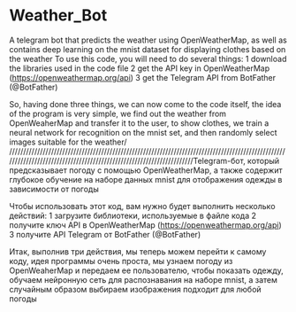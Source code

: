 # Weather_Bot
A telegram bot that predicts the weather using OpenWeatherMap, as well as contains deep learning on the mnist dataset for displaying clothes based on the weather
To use this code, you will need to do several things:
  1 download the libraries used in the code file
  2 get the API key in OpenWeatherMap (https://openweathermap.org/api)
  3 get the Telegram API from BotFather (@BotFather)

So, having done three things, we can now come to the code itself, the idea of the program is very simple, we find out the weather from OpenWeaherMap and transfer it to the user, to show clothes, we train a neural network for recognition on the mnist set, and then randomly select images suitable for the weather/
/////////////////////////////////////////////////////////////////////////////////////////////////////////////////////////////////////////////////////////////////////Telegram-бот, который предсказывает погоду с помощью OpenWeatherMap, а также содержит глубокое обучение на наборе данных mnist для отображения одежды в зависимости от погоды

Чтобы использовать этот код, вам нужно будет выполнить несколько действий:
 1 загрузите библиотеки, используемые в файле кода
 2 получите ключ API в OpenWeatherMap (https://openweathermap.org/api)
 3 получите API Telegram от BotFather (@BotFather)

Итак, выполнив три действия, мы теперь можем перейти к самому коду, идея программы очень проста, мы узнаем погоду из OpenWeaherMap и передаем ее пользователю, чтобы показать одежду, обучаем нейронную сеть для распознавания на наборе mnist, а затем случайным образом выбираем изображения подходит для любой погоды
